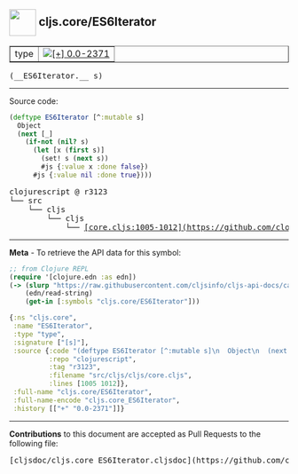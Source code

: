 ## <img width="48px" valign="middle" src="http://i.imgur.com/Hi20huC.png"> cljs.core/ES6Iterator

 <table border="1">
<tr>

<td>type</td>
<td><a href="https://github.com/cljsinfo/cljs-api-docs/tree/0.0-2371"><img valign="middle" alt="[+] 0.0-2371" src="https://img.shields.io/badge/+-0.0--2371-lightgrey.svg"></a> </td>
</tr>
</table>

 <samp>
(__ES6Iterator.__ s)<br>
</samp>

---





Source code:

```clj
(deftype ES6Iterator [^:mutable s]
  Object
  (next [_]
    (if-not (nil? s)
      (let [x (first s)]
        (set! s (next s))
        #js {:value x :done false})
      #js {:value nil :done true})))
```

 <pre>
clojurescript @ r3123
└── src
    └── cljs
        └── cljs
            └── <ins>[core.cljs:1005-1012](https://github.com/clojure/clojurescript/blob/r3123/src/cljs/cljs/core.cljs#L1005-L1012)</ins>
</pre>


---

__Meta__ - To retrieve the API data for this symbol:

```clj
;; from Clojure REPL
(require '[clojure.edn :as edn])
(-> (slurp "https://raw.githubusercontent.com/cljsinfo/cljs-api-docs/catalog/cljs-api.edn")
    (edn/read-string)
    (get-in [:symbols "cljs.core/ES6Iterator"]))
```

```clj
{:ns "cljs.core",
 :name "ES6Iterator",
 :type "type",
 :signature ["[s]"],
 :source {:code "(deftype ES6Iterator [^:mutable s]\n  Object\n  (next [_]\n    (if-not (nil? s)\n      (let [x (first s)]\n        (set! s (next s))\n        #js {:value x :done false})\n      #js {:value nil :done true})))",
          :repo "clojurescript",
          :tag "r3123",
          :filename "src/cljs/cljs/core.cljs",
          :lines [1005 1012]},
 :full-name "cljs.core/ES6Iterator",
 :full-name-encode "cljs.core_ES6Iterator",
 :history [["+" "0.0-2371"]]}

```

---

__Contributions__ to this document are accepted as Pull Requests to the following file:

 <pre>
[cljsdoc/cljs.core_ES6Iterator.cljsdoc](https://github.com/cljsinfo/cljs-api-docs/blob/master/cljsdoc/cljs.core_ES6Iterator.cljsdoc)
</pre>

